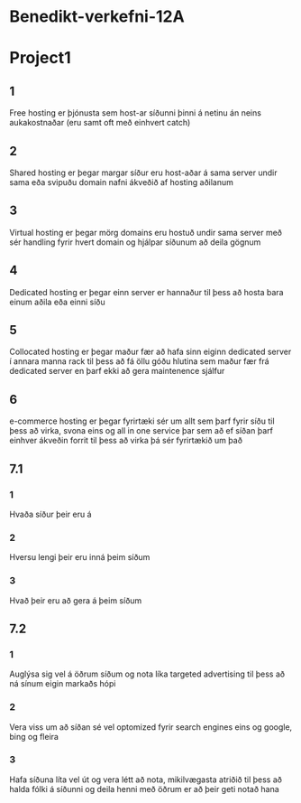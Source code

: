 # Benedikt-verkefni-12A
# Project1
## 1
Free hosting er þjónusta sem host-ar síðunni þinni á netinu án neins aukakostnaðar (eru samt oft með einhvert catch)
## 2
Shared hosting er þegar margar síður eru host-aðar á sama server undir sama eða svipuðu domain nafni ákveðið af hosting aðilanum
## 3
Virtual hosting er þegar mörg domains eru hostuð undir sama server með sér handling fyrir hvert domain og hjálpar síðunum að deila gögnum
## 4
Dedicated hosting er þegar einn server er hannaður til þess að hosta bara einum aðila eða einni síðu
## 5
Collocated hosting er þegar maður fær að hafa sinn eiginn dedicated server í annara manna rack til þess að fá öllu góðu hlutina sem maður fær frá dedicated server en þarf ekki að gera maintenence sjálfur
## 6
e-commerce hosting er þegar fyrirtæki sér um allt sem þarf fyrir síðu til þess að virka, svona eins og all in one service þar sem að ef síðan þarf einhver ákveðin forrit til þess að virka þá sér fyrirtækið um það
## 7.1
### 1
Hvaða síður þeir eru á
### 2
Hversu lengi þeir eru inná þeim síðum
### 3
Hvað þeir eru að gera á þeim síðum
## 7.2
### 1
Auglýsa sig vel á öðrum síðum og nota líka targeted advertising til þess að ná sínum eigin markaðs hópi
### 2
Vera viss um að síðan sé vel optomized fyrir search engines eins og google, bing og fleira
### 3
Hafa síðuna líta vel út og vera létt að nota, mikilvægasta atriðið til þess að halda fólki á síðunni og deila henni með öðrum er að þeir geti notað hana

